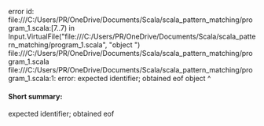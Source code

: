 error id: file:///C:/Users/PR/OneDrive/Documents/Scala/scala_pattern_matching/program_1.scala:[7..7) in Input.VirtualFile("file:///C:/Users/PR/OneDrive/Documents/Scala/scala_pattern_matching/program_1.scala", "object ")
file:///C:/Users/PR/OneDrive/Documents/Scala/scala_pattern_matching/program_1.scala
file:///C:/Users/PR/OneDrive/Documents/Scala/scala_pattern_matching/program_1.scala:1: error: expected identifier; obtained eof
object 
       ^
#### Short summary: 

expected identifier; obtained eof